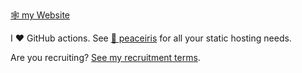 [🕸️ my Website](https://dra.vin/)

I ❤️ GitHub actions. See [🌸 peaceiris](https://github.com/peaceiris) for all your static hosting needs.  

Are you recruiting? [See my recruitment terms](https://dra.vin/#/hire).

